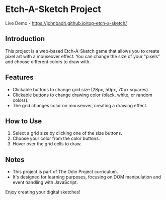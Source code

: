 # Etch-A-Sketch Project

Live Demo - https://johnbadri.github.io/top-etch-a-sketch/

## Introduction
This project is a web-based Etch-A-Sketch game that allows you to create pixel art with a mouseover effect. You can change the size of your "pixels" and choose different colors to draw with.

## Features
- Clickable buttons to change grid size (28px, 50px, 70px squares).
- Clickable buttons to change drawing color (black, white, or random colors).
- The grid changes color on mouseover, creating a drawing effect.

## How to Use
1. Select a grid size by clicking one of the size buttons.
2. Choose your color from the color buttons.
3. Hover over the grid cells to draw.

## Notes
- This project is part of The Odin Project curriculum.
- It's designed for learning purposes, focusing on DOM manipulation and event handling with JavaScript.

Enjoy creating your digital sketches!
